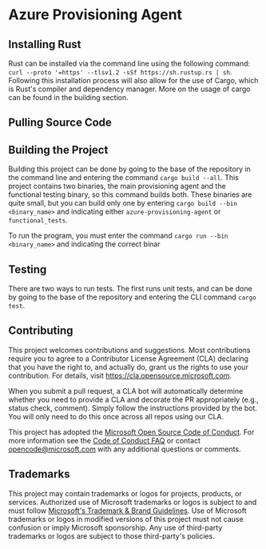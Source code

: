 # Azure Provisioning Agent 

## Installing Rust

Rust can be installed via the command line using the following command: 
`curl --proto '=https' --tlsv1.2 -sSf https://sh.rustup.rs | sh`. Following this installation process will also allow
for the use of Cargo, which is Rust's compiler and dependency manager. More on the usage of cargo can be found in the
building section.

## Pulling Source Code

## Building the Project

Building this project can be done by going to the base of the repository in the command line and entering the command
`cargo build --all`. This project contains two binaries, the main provisioning agent and the functional testing binary,
so this command builds both. These binaries are quite small, but you can build only one by entering
`cargo build --bin <binary_name>` and indicating either `azure-provisioning-agent` or `functional_tests`.

To run the program, you must enter the command `cargo run --bin <binary_name>` and indicating the correct binar

## Testing

There are two ways to run tests. The first runs unit tests, and can be done by going to the base of the repository
and entering the CLI command `cargo test`.

## Contributing

This project welcomes contributions and suggestions.  Most contributions require you to agree to a
Contributor License Agreement (CLA) declaring that you have the right to, and actually do, grant us
the rights to use your contribution. For details, visit https://cla.opensource.microsoft.com.

When you submit a pull request, a CLA bot will automatically determine whether you need to provide
a CLA and decorate the PR appropriately (e.g., status check, comment). Simply follow the instructions
provided by the bot. You will only need to do this once across all repos using our CLA.

This project has adopted the [Microsoft Open Source Code of Conduct](https://opensource.microsoft.com/codeofconduct/).
For more information see the [Code of Conduct FAQ](https://opensource.microsoft.com/codeofconduct/faq/) or
contact [opencode@microsoft.com](mailto:opencode@microsoft.com) with any additional questions or comments.

## Trademarks

This project may contain trademarks or logos for projects, products, or services. Authorized use of Microsoft 
trademarks or logos is subject to and must follow 
[Microsoft's Trademark & Brand Guidelines](https://www.microsoft.com/en-us/legal/intellectualproperty/trademarks/usage/general).
Use of Microsoft trademarks or logos in modified versions of this project must not cause confusion or imply Microsoft sponsorship.
Any use of third-party trademarks or logos are subject to those third-party's policies.
